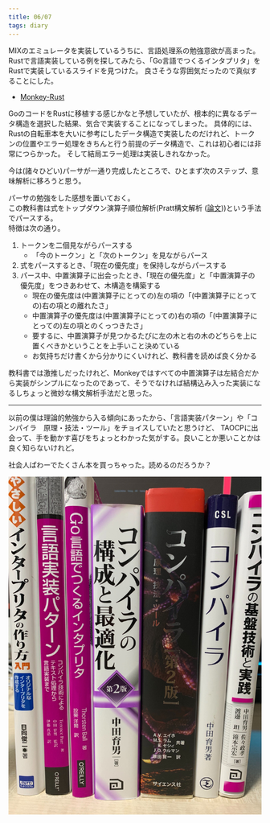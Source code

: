 ```yaml
---
title: 06/07
tags: diary
---
```


MIXのエミュレータを実装しているうちに、言語処理系の勉強意欲が高まった。
Rustで言語実装している例を探してみたら、「Go言語でつくるインタプリタ」をRustで実装しているスライドを見つけた。
良さそうな雰囲気だったので真似することにした。

* [Monkey-Rust](<https://github.com/cocococoa/Monkey-Rust>)

GoのコードをRustに移植する感じかなと予想していたが、根本的に異なるデータ構造を選択した結果、気合で実装することになってしまった。
具体的には、Rustの自転車本を大いに参考にしたデータ構造で実装したのだけれど、トークンの位置やエラー処理をきちんと行う前提のデータ構造で、これは初心者には非常につらかった。
そして結局エラー処理は実装しきれなかった。

今は(諸々ひどい)パーサが一通り完成したところで、ひとまず次のステップ、意味解析に移ろうと思う。

パーサの勉強をした感想を置いておく。   
この教科書は式をトップダウン演算子順位解析(Pratt構文解析 ([論文](<https://tdop.github.io/>)))という手法でパースする。   
特徴は次の通り。

1. トークンを二個見ながらパースする
    * 「今のトークン」と「次のトークン」を見ながらパース
1. 式をパースするとき、「現在の優先度」を保持しながらパースする
1. パース中、中置演算子に出会ったとき、「現在の優先度」と「中置演算子の優先度」をつきあわせて、木構造を構築する
    * 現在の優先度は(中置演算子にとっての)左の項の「(中置演算子にとっての)右の項との離れたさ」
    * 中置演算子の優先度は(中置演算子にとっての)右の項の「(中置演算子にとっての)左の項とのくっつきたさ」
    * 要するに、中置演算子が見つかるたびに左の木と右の木のどちらを上に置くべきかということを上手いこと決めている
    * お気持ちだけ書くから分かりにくいけれど、教科書を読めば良く分かる

教科書では激推しだったけれど、Monkeyではすべての中置演算子は左結合だから実装がシンプルになったのであって、そうでなければ結構込み入った実装になるしちょっと微妙な構文解析手法だと思った。

---

以前の僕は理論的勉強から入る傾向にあったから、「言語実装パターン」や「コンパイラ　原理・技法・ツール」をチョイスしていたと思うけど、
TAOCPに出会って、手を動かす喜びをちょっとわかった気がする。良いことか悪いことかは良く知らないけれど。

社会人ぱわーでたくさん本を買っちゃった。読めるのだろうか？

<img class="image image--xl" src="https://github.com/cocococoa/cocococoa.github.io/blob/master/images/2020-06-07-01.jpg?raw=true"/>
